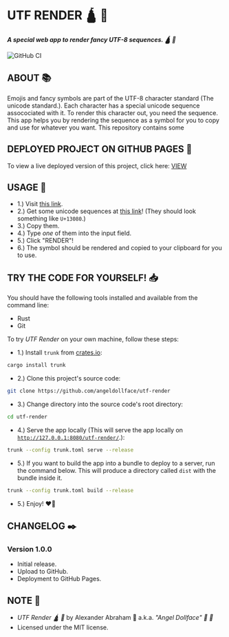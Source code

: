 # UTF RENDER :hindu_temple: :scroll:

***A special web app to render fancy UTF-8 sequences. :hindu_temple: :scroll:***

![GitHub CI](https://github.com/angeldollface/utf-render/actions/workflows/yew.yml/badge.svg)

## ABOUT :books:

Emojis and fancy symbols are part of the UTF-8 character standard (The unicode standard.). Each character has a special unicode sequence assocociated with it. To render this character out, you need the sequence. 
This app helps you by rendering the sequence as a symbol for you to copy  and use for whatever you want. This repository contains some 

## DEPLOYED PROJECT ON GITHUB PAGES :rocket:

To view a live deployed version of this project, click here: [VIEW](https://angeldollface.art/utf-render)

## USAGE :hammer:

- 1.) Visit [this link](https://angeldollface.art/utf-render).
- 2.) Get some unicode sequences at [this link](https://unicode-table.com/)! (They should look something like `U+13080`.)
- 3.) Copy them.
- 4.) Type *one* of them into the input field.
- 5.) Click "RENDER"!
- 6.) The symbol should be rendered and copied to your clipboard for you to use.

## TRY THE CODE FOR YOURSELF! :inbox_tray:

You should have the following tools installed and available from the command line:

- Rust
- Git

To try *UTF Render* on your own machine, follow these steps:

- 1.) Install `trunk` from [crates.io](https://crates.io/crates/trunk):

```bash
cargo install trunk
```

- 2.) Clone this project's source code:

```bash
git clone https://github.com/angeldollface/utf-render
```

- 3.) Change directory into the source code's root directory:

```bash
cd utf-render
```

- 4.) Serve the app locally (This will serve the app locally on [`http://127.0.0.1:8080/utf-render/`](http://127.0.0.1:8080/utf-render/).):

```bash
trunk --config trunk.toml serve --release
```

- 5.) If you want to build the app into a bundle to deploy to a server, run the command below. This will produce a directory called `dist` with the bundle inside it.

```bash
trunk --config trunk.toml build --release
```

- 5.) Enjoy! :heart_on_fire:


## CHANGELOG :black_nib:

### Version 1.0.0

- Initial release.
- Upload to GitHub.
- Deployment to GitHub Pages.

## NOTE :scroll:

- *UTF Render :hindu_temple: :scroll:* by Alexander Abraham :black_heart: a.k.a. *"Angel Dollface" :dolls: :ribbon:*
- Licensed under the MIT license.

